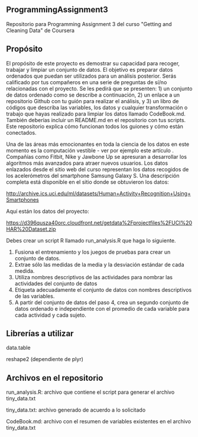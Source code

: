 ## ProgrammingAssignment3

Repositorio para Programming Assignment 3 del curso "Getting and Cleaning Data" de Coursera

## Propósito

El propósito de este proyecto es demostrar su capacidad para recoger, trabajar y limpiar un conjunto de datos. El objetivo es preparar datos ordenados que puedan ser utilizados para un análisis posterior. Serás calificado por tus compañeros en una serie de preguntas de sí/no relacionadas con el proyecto. Se les pedirá que se presenten: 1) un conjunto de datos ordenado como se describe a continuación, 2) un enlace a un repositorio Github con tu guión para realizar el análisis, y 3) un libro de códigos que describa las variables, los datos y cualquier transformación o trabajo que hayas realizado para limpiar los datos llamado CodeBook.md. También deberías incluir un README.md en el repositorio con tus scripts. Este repositorio explica cómo funcionan todos los guiones y cómo están conectados.

Una de las áreas más emocionantes en toda la ciencia de los datos en este momento es la computación vestible - ver por ejemplo este artículo . Compañías como Fitbit, Nike y Jawbone Up se apresuran a desarrollar los algoritmos más avanzados para atraer nuevos usuarios. Los datos enlazados desde el sitio web del curso representan los datos recogidos de los acelerómetros del smartphone Samsung Galaxy S. Una descripción completa está disponible en el sitio donde se obtuvieron los datos:

http://archive.ics.uci.edu/ml/datasets/Human+Activity+Recognition+Using+Smartphones

Aquí están los datos del proyecto:

https://d396qusza40orc.cloudfront.net/getdata%2Fprojectfiles%2FUCI%20HAR%20Dataset.zip

Debes crear un script R llamado run_analysis.R que haga lo siguiente.

1. Fusiona el entrenamiento y los juegos de pruebas para crear un conjunto de datos.
2. Extrae sólo las medidas de la media y la desviación estándar de cada medida.
3. Utiliza nombres descriptivos de las actividades para nombrar las actividades del conjunto de datos
4. Etiqueta adecuadamente el conjunto de datos con nombres descriptivos de las variables.
5. A partir del conjunto de datos del paso 4, crea un segundo conjunto de datos ordenado e independiente con el promedio de cada variable para cada actividad y cada sujeto.

## Librerías a utilizar

data.table

reshape2 (dependiente de plyr)

## Archivos en el repositorio

run_analysis.R: archivo que contiene el script para generar el archivo tiny_data.txt

tiny_data.txt: archivo generado de acuerdo a lo solicitado

CodeBook.md: archivo con el resumen de variables existentes en el archivo tiny_data.txt
